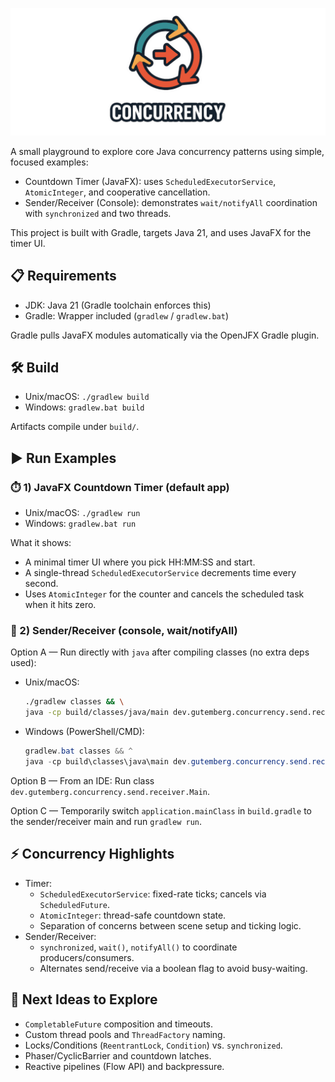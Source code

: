 ![Concurrency](docs/assets/concurrency.png)

A small playground to explore core Java concurrency patterns using simple, focused examples:

- Countdown Timer (JavaFX): uses `ScheduledExecutorService`, `AtomicInteger`, and cooperative cancellation.
- Sender/Receiver (Console): demonstrates `wait/notifyAll` coordination with `synchronized` and two threads.

This project is built with Gradle, targets Java 21, and uses JavaFX for the timer UI.

## 📋 Requirements

- JDK: Java 21 (Gradle toolchain enforces this)
- Gradle: Wrapper included (`gradlew` / `gradlew.bat`)

Gradle pulls JavaFX modules automatically via the OpenJFX Gradle plugin.

## 🛠️ Build

- Unix/macOS: `./gradlew build`
- Windows: `gradlew.bat build`

Artifacts compile under `build/`.

## ▶️ Run Examples

### ⏱️ 1) JavaFX Countdown Timer (default app)

- Unix/macOS: `./gradlew run`
- Windows: `gradlew.bat run`

What it shows:
- A minimal timer UI where you pick HH:MM:SS and start.
- A single-thread `ScheduledExecutorService` decrements time every second.
- Uses `AtomicInteger` for the counter and cancels the scheduled task when it hits zero.

### 🔁 2) Sender/Receiver (console, wait/notifyAll)

Option A — Run directly with `java` after compiling classes (no extra deps used):

- Unix/macOS:
  ```bash
  ./gradlew classes && \
  java -cp build/classes/java/main dev.gutemberg.concurrency.send.receiver.Main
  ```
- Windows (PowerShell/CMD):
  ```powershell
  gradlew.bat classes && ^
  java -cp build\classes\java\main dev.gutemberg.concurrency.send.receiver.Main
  ```

Option B — From an IDE: Run class `dev.gutemberg.concurrency.send.receiver.Main`.

Option C — Temporarily switch `application.mainClass` in `build.gradle` to the sender/receiver main and run `gradlew run`.

## ⚡ Concurrency Highlights

- Timer:
  - `ScheduledExecutorService`: fixed-rate ticks; cancels via `ScheduledFuture`.
  - `AtomicInteger`: thread-safe countdown state.
  - Separation of concerns between scene setup and ticking logic.
- Sender/Receiver:
  - `synchronized`, `wait()`, `notifyAll()` to coordinate producers/consumers.
  - Alternates send/receive via a boolean flag to avoid busy-waiting.

## 🚀 Next Ideas to Explore

- `CompletableFuture` composition and timeouts.
- Custom thread pools and `ThreadFactory` naming.
- Locks/Conditions (`ReentrantLock`, `Condition`) vs. `synchronized`.
- Phaser/CyclicBarrier and countdown latches.
- Reactive pipelines (Flow API) and backpressure.
